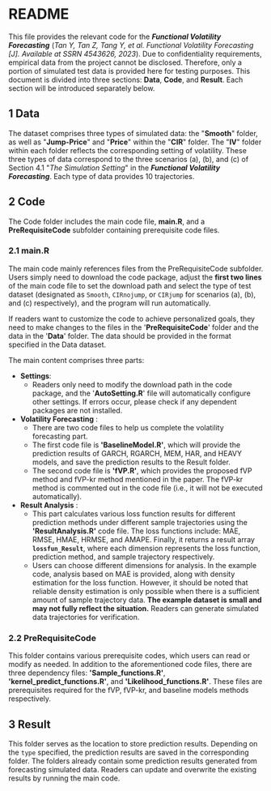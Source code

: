 # README
This file provides the relevant code for the ***Functional Volatility Forecasting*** (*Tan Y, Tan Z, Tang Y, et al. Functional Volatility Forecasting [J]. Available at SSRN 4543626, 2023*). Due to confidentiality requirements, empirical data from the project cannot be disclosed. Therefore, only a portion of simulated test data is provided here for testing purposes. This document is divided into three sections: **Data**, **Code**, and **Result**. Each section will be introduced separately below.

## 1 Data
The dataset comprises three types of simulated data: the "**Smooth**" folder, as well as "**Jump-Price**" and "**Price**" within the "**CIR**" folder. The "**IV**" folder within each folder reflects the corresponding setting of volatility. These three types of data correspond to the three scenarios (a), (b), and (c) of Section 4.1 "*The Simulation Setting*" in the ***Functional Volatility Forecasting***. Each type of data provides 10 trajectories.

## 2 Code
The Code folder includes the main code file, **main.R**, and a **PreRequisiteCode** subfolder containing prerequisite code files. 
### 2.1 main.R
The main code mainly references files from the PreRequisiteCode subfolder. Users simply need to download the code package, adjust the **first two lines** of the main code file to set the download path and select the type of test dataset (designated as `Smooth`, `CIRnojump`, or `CIRjump` for scenarios (a), (b), and (c) respectively), and the program will run automatically. 

If readers want to customize the code to achieve personalized goals, they need to make changes to the files in the '**PreRequisiteCode**' folder and the data in the '**Data**' folder. The data should be provided in the format specified in the Data dataset.

The main content comprises three parts:
*  **Settings**: 
   *  Readers only need to modify the download path in the code package, and the '**AutoSetting.R**' file will automatically configure other settings. If errors occur, please check if any dependent packages are not installed.
*  **Volatility Forecasting** :
   *  There are two code files to help us complete the volatility forecasting part.
   *  The first code file is **'BaselineModel.R'**, which will provide the prediction results of GARCH, RGARCH, MEM, HAR, and HEAVY models, and save the prediction results to the Result folder.
   *  The second code file is **'fVP.R'**, which provides the proposed fVP method and fVP-kr method mentioned in the paper. The fVP-kr method is commented out in the code file (i.e., it will not be executed automatically).
*  **Result Analysis** :
   *  This part calculates various loss function results for different prediction methods under different sample trajectories using the **'ResultAnalysis.R'** code file. The loss functions include: MAE, RMSE, HMAE, HRMSE, and AMAPE. Finally, it returns a result array **`lossfun_Result`**, where each dimension represents the loss function, prediction method, and sample trajectory respectively. 
   *  Users can choose different dimensions for analysis. In the example code, analysis based on MAE is provided, along with density estimation for the loss function. However, it should be noted that reliable density estimation is only possible when there is a sufficient amount of sample trajectory data. **The example dataset is small and may not fully reflect the situation.** Readers can generate simulated data trajectories for verification.

### 2.2 PreRequisiteCode
This folder contains various prerequisite codes, which users can read or modify as needed. In addition to the aforementioned code files, there are three dependency files: **'Sample_functions.R'**, **'kernel_predict_functions.R'**, and **'Likelihood_functions.R'**. These files are prerequisites required for the fVP, fVP-kr, and baseline models methods respectively.

## 3 Result
This folder serves as the location to store prediction results. Depending on the `type` specified, the prediction results are saved in the corresponding folder. The folders already contain some prediction results generated from forecasting simulated data. Readers can update and overwrite the existing results by running the main code.
